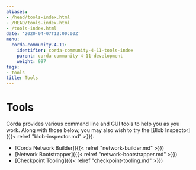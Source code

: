 ```yaml
---
aliases:
- /head/tools-index.html
- /HEAD/tools-index.html
- /tools-index.html
date: '2020-04-07T12:00:00Z'
menu:
  corda-community-4-11:
    identifier: corda-community-4-11-tools-index
    parent: corda-community-4-11-development
    weight: 997
tags:
- tools
title: Tools
---
```



# Tools

Corda provides various command line and GUI tools to help you as you work. Along with those below, you may also
wish to try the [Blob Inspector]({{< relref "blob-inspector.md" >}}).

* [Corda Network Builder]({{< relref "network-builder.md" >}})
* [Network Bootstrapper]({{< relref "network-bootstrapper.md" >}})
* [Checkpoint Tooling]({{< relref "checkpoint-tooling.md" >}})
